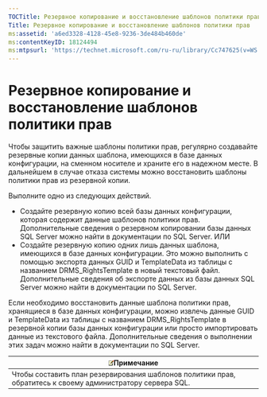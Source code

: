 ```yaml
---
TOCTitle: Резервное копирование и восстановление шаблонов политики прав
Title: Резервное копирование и восстановление шаблонов политики прав
ms:assetid: 'a6ed3328-4128-45e8-9236-3de484b460de'
ms:contentKeyID: 18124494
ms:mtpsurl: 'https://technet.microsoft.com/ru-ru/library/Cc747625(v=WS.10)'
---
```


Резервное копирование и восстановление шаблонов политики прав
=============================================================

Чтобы защитить важные шаблоны политики прав, регулярно создавайте резервные копии данных шаблона, имеющихся в базе данных конфигурации, на сменном носителе и храните его в надежном месте. В дальнейшем в случае отказа системы можно восстановить шаблоны политики прав из резервной копии.

Выполните одно из следующих действий.

-   Создайте резервную копию всей базы данных конфигурации, которая содержит данные шаблонов политики прав. Дополнительные сведения о резервном копировании базы данных SQL Server можно найти в документации по SQL Server.
    ИЛИ
-   Создайте резервную копию одних лишь данных шаблона, имеющихся в базе данных конфигурации. Это можно выполнить с помощью экспорта данных GUID и TemplateData из таблицы с названием DRMS\_RightsTemplate в новый текстовый файл. Дополнительные сведения об экспорте данных из базы данных SQL Server можно найти в документации по SQL Server.

Если необходимо восстановить данные шаблона политики прав, хранящиеся в базе данных конфигурации, можно извлечь данные GUID и TemplateData из таблицы с названием DRMS\_RightsTemplate в резервной копии базы данных конфигурации или просто импортировать данные из текстового файла. Дополнительные сведения о выполнении этих задач можно найти в документации по SQL Server.

| ![](images/Cc747625.note(WS.10).gif)Примечание                                 |
|-------------------------------------------------------------------------------------------------------------|
| Чтобы составить план резервирования шаблонов политики прав, обратитесь к своему администратору сервера SQL. |

